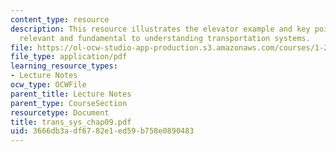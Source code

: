 ```yaml
---
content_type: resource
description: This resource illustrates the elevator example and key points which are
  relevant and fundamental to understanding transportation systems.
file: https://ol-ocw-studio-app-production.s3.amazonaws.com/courses/1-221j-transportation-systems-fall-2004/3666db3adf6782e1ed59b758e0890483_trans_sys_chap09.pdf
file_type: application/pdf
learning_resource_types:
- Lecture Notes
ocw_type: OCWFile
parent_title: Lecture Notes
parent_type: CourseSection
resourcetype: Document
title: trans_sys_chap09.pdf
uid: 3666db3a-df67-82e1-ed59-b758e0890483
---
```

